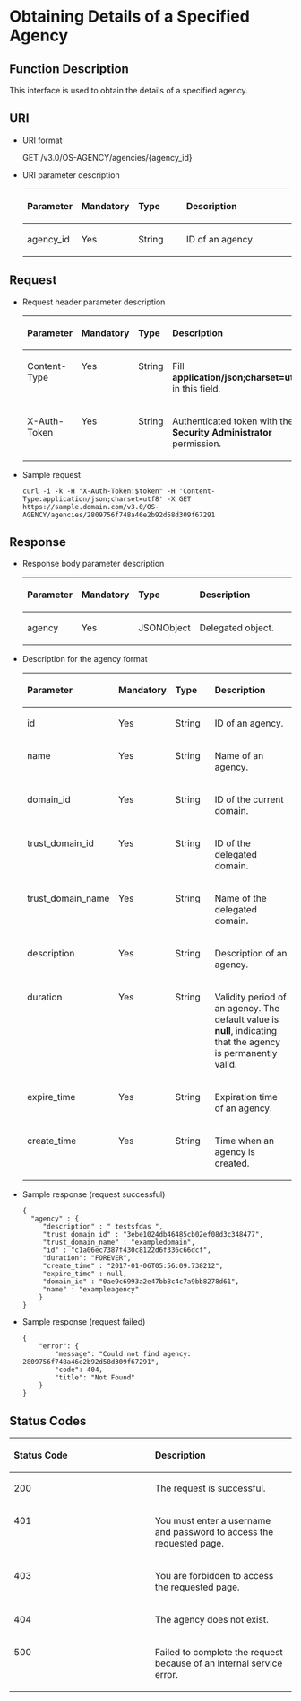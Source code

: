 # Obtaining Details of a Specified Agency<a name="en-us_topic_0079467615"></a>

## Function Description<a name="s36503fb4dda1401485a5ab530ea8f66b"></a>

This interface is used to obtain the details of a specified agency.

## URI<a name="s2339ea48eec24adc99e07c3541c34fd2"></a>

-   URI format

    GET /v3.0/OS-AGENCY/agencies/\{agency\_id\}


-   URI parameter description

    <a name="t6291eea5fc264bfd8162fe7014f8440f"></a>
    <table><thead align="left"><tr id="re8778fedf2164e38a64533e81522755f"><th class="cellrowborder" valign="top" width="18.360000000000003%" id="mcps1.1.5.1.1"><p id="a97c497b94baf4446bb571a6f1c75fb69"><a name="a97c497b94baf4446bb571a6f1c75fb69"></a><a name="a97c497b94baf4446bb571a6f1c75fb69"></a><strong id="en-us_topic_0026586105_b842352706143612"><a name="en-us_topic_0026586105_b842352706143612"></a><a name="en-us_topic_0026586105_b842352706143612"></a>Parameter</strong></p>
    </th>
    <th class="cellrowborder" valign="top" width="18.48%" id="mcps1.1.5.1.2"><p id="a744b57ba61714c6bb83f4b5504eef297"><a name="a744b57ba61714c6bb83f4b5504eef297"></a><a name="a744b57ba61714c6bb83f4b5504eef297"></a><strong id="en-us_topic_0026585112_b84235270616942"><a name="en-us_topic_0026585112_b84235270616942"></a><a name="en-us_topic_0026585112_b84235270616942"></a>Mandatory</strong></p>
    </th>
    <th class="cellrowborder" valign="top" width="18.86%" id="mcps1.1.5.1.3"><p id="ae6291ebea0e44a6cb638eb1e2c1185eb"><a name="ae6291ebea0e44a6cb638eb1e2c1185eb"></a><a name="ae6291ebea0e44a6cb638eb1e2c1185eb"></a><strong id="b842352706143526_1"><a name="b842352706143526_1"></a><a name="b842352706143526_1"></a>Type</strong></p>
    </th>
    <th class="cellrowborder" valign="top" width="44.3%" id="mcps1.1.5.1.4"><p id="a0cf8c9445ae1483d8ad4fe6e5b8a5db1"><a name="a0cf8c9445ae1483d8ad4fe6e5b8a5db1"></a><a name="a0cf8c9445ae1483d8ad4fe6e5b8a5db1"></a><strong id="b20601766145329_1"><a name="b20601766145329_1"></a><a name="b20601766145329_1"></a>Description</strong></p>
    </th>
    </tr>
    </thead>
    <tbody><tr id="r0dd7bceb9716442e9a6ec16670d25b6f"><td class="cellrowborder" valign="top" width="18.360000000000003%" headers="mcps1.1.5.1.1 "><p id="a01635016720e46dda52190ae5421ada6"><a name="a01635016720e46dda52190ae5421ada6"></a><a name="a01635016720e46dda52190ae5421ada6"></a>agency_id</p>
    </td>
    <td class="cellrowborder" valign="top" width="18.48%" headers="mcps1.1.5.1.2 "><p id="a8fff268c151d428ab42a702eb86e8b7f"><a name="a8fff268c151d428ab42a702eb86e8b7f"></a><a name="a8fff268c151d428ab42a702eb86e8b7f"></a>Yes</p>
    </td>
    <td class="cellrowborder" valign="top" width="18.86%" headers="mcps1.1.5.1.3 "><p id="a92669e3af94741c1ab4c7a2b6f58eda0"><a name="a92669e3af94741c1ab4c7a2b6f58eda0"></a><a name="a92669e3af94741c1ab4c7a2b6f58eda0"></a>String</p>
    </td>
    <td class="cellrowborder" valign="top" width="44.3%" headers="mcps1.1.5.1.4 "><p id="ab78da539961e410488bb111b286c37e5"><a name="ab78da539961e410488bb111b286c37e5"></a><a name="ab78da539961e410488bb111b286c37e5"></a>ID of an agency.</p>
    </td>
    </tr>
    </tbody>
    </table>


## Request<a name="sbcffd2bbf8af419e926a600285ea5bc7"></a>

-   Request header parameter description

    <a name="tb45afea993304d65ae94938f012eba43"></a>
    <table><thead align="left"><tr id="r7f80cf64dfae486c90907adb768dd44e"><th class="cellrowborder" valign="top" width="18.831883188318834%" id="mcps1.1.5.1.1"><p id="a8ab780bdd5f243de9ce817817e83f84a"><a name="a8ab780bdd5f243de9ce817817e83f84a"></a><a name="a8ab780bdd5f243de9ce817817e83f84a"></a><strong id="b1490380252"><a name="b1490380252"></a><a name="b1490380252"></a>Parameter</strong></p>
    </th>
    <th class="cellrowborder" valign="top" width="17.92179217921792%" id="mcps1.1.5.1.2"><p id="a613d1bcfb0f64722aa04b39a13fc781b"><a name="a613d1bcfb0f64722aa04b39a13fc781b"></a><a name="a613d1bcfb0f64722aa04b39a13fc781b"></a><strong id="b84235270616358"><a name="b84235270616358"></a><a name="b84235270616358"></a>Mandatory</strong></p>
    </th>
    <th class="cellrowborder" valign="top" width="18.93189318931893%" id="mcps1.1.5.1.3"><p id="a205eb350ccb74ee3b17487dfd1a38dcd"><a name="a205eb350ccb74ee3b17487dfd1a38dcd"></a><a name="a205eb350ccb74ee3b17487dfd1a38dcd"></a><strong id="b842352706143526_3"><a name="b842352706143526_3"></a><a name="b842352706143526_3"></a>Type</strong></p>
    </th>
    <th class="cellrowborder" valign="top" width="44.314431443144315%" id="mcps1.1.5.1.4"><p id="ac68925a0412e427799956a02080a6511"><a name="ac68925a0412e427799956a02080a6511"></a><a name="ac68925a0412e427799956a02080a6511"></a><strong id="b20601766145329_3"><a name="b20601766145329_3"></a><a name="b20601766145329_3"></a>Description</strong></p>
    </th>
    </tr>
    </thead>
    <tbody><tr id="r344ac8f84aee49b2ae975b457f235650"><td class="cellrowborder" valign="top" width="18.831883188318834%" headers="mcps1.1.5.1.1 "><p id="a17be99209c3345b6b3e708ecfdedd5d3"><a name="a17be99209c3345b6b3e708ecfdedd5d3"></a><a name="a17be99209c3345b6b3e708ecfdedd5d3"></a>Content-Type</p>
    </td>
    <td class="cellrowborder" valign="top" width="17.92179217921792%" headers="mcps1.1.5.1.2 "><p id="a3973d9ed759e4800a38fa32718a23fb6"><a name="a3973d9ed759e4800a38fa32718a23fb6"></a><a name="a3973d9ed759e4800a38fa32718a23fb6"></a>Yes</p>
    </td>
    <td class="cellrowborder" valign="top" width="18.93189318931893%" headers="mcps1.1.5.1.3 "><p id="a746a18019c784abea559fcba71e57bbd"><a name="a746a18019c784abea559fcba71e57bbd"></a><a name="a746a18019c784abea559fcba71e57bbd"></a>String</p>
    </td>
    <td class="cellrowborder" valign="top" width="44.314431443144315%" headers="mcps1.1.5.1.4 "><p id="a9dccb848184b44e3a91b8b6cd3ffcea3"><a name="a9dccb848184b44e3a91b8b6cd3ffcea3"></a><a name="a9dccb848184b44e3a91b8b6cd3ffcea3"></a>Fill <strong id="b842352706161331"><a name="b842352706161331"></a><a name="b842352706161331"></a>application/json;charset=utf8</strong> in this field.</p>
    </td>
    </tr>
    <tr id="r25e088c58abf46768e117ddffaf873e5"><td class="cellrowborder" valign="top" width="18.831883188318834%" headers="mcps1.1.5.1.1 "><p id="a1fa28271dd5943e9a50cc9473579ea44"><a name="a1fa28271dd5943e9a50cc9473579ea44"></a><a name="a1fa28271dd5943e9a50cc9473579ea44"></a>X-Auth-Token</p>
    </td>
    <td class="cellrowborder" valign="top" width="17.92179217921792%" headers="mcps1.1.5.1.2 "><p id="a2b773e3ae9cc483c9f43ff6b5e8ada89"><a name="a2b773e3ae9cc483c9f43ff6b5e8ada89"></a><a name="a2b773e3ae9cc483c9f43ff6b5e8ada89"></a>Yes</p>
    </td>
    <td class="cellrowborder" valign="top" width="18.93189318931893%" headers="mcps1.1.5.1.3 "><p id="a5679cafe1820455a8b77e943132c9b1e"><a name="a5679cafe1820455a8b77e943132c9b1e"></a><a name="a5679cafe1820455a8b77e943132c9b1e"></a>String</p>
    </td>
    <td class="cellrowborder" valign="top" width="44.314431443144315%" headers="mcps1.1.5.1.4 "><p id="p2415579113410"><a name="p2415579113410"></a><a name="p2415579113410"></a>Authenticated token with the <strong id="b750798910387"><a name="b750798910387"></a><a name="b750798910387"></a>Security Administrator</strong> permission.</p>
    </td>
    </tr>
    </tbody>
    </table>


-   Sample request

    ```
    curl -i -k -H "X-Auth-Token:$token" -H 'Content-Type:application/json;charset=utf8' -X GET https://sample.domain.com/v3.0/OS-AGENCY/agencies/2809756f748a46e2b92d58d309f67291
    ```


## Response<a name="sed24aad8f88845808087e3d1564c877a"></a>

-   Response body parameter description

    <a name="t25fa11869fcc4bbe930214e8b3a352a8"></a>
    <table><thead align="left"><tr id="r607717c6cad24f3085d946d96e8706f6"><th class="cellrowborder" valign="top" width="19.03%" id="mcps1.1.5.1.1"><p id="a60b8a28cb4a14f4d957e11fbb5ed3491"><a name="a60b8a28cb4a14f4d957e11fbb5ed3491"></a><a name="a60b8a28cb4a14f4d957e11fbb5ed3491"></a><strong id="b500868237"><a name="b500868237"></a><a name="b500868237"></a>Parameter</strong></p>
    </th>
    <th class="cellrowborder" valign="top" width="18%" id="mcps1.1.5.1.2"><p id="a18979c4eb8f144c889953807a71fe2c0"><a name="a18979c4eb8f144c889953807a71fe2c0"></a><a name="a18979c4eb8f144c889953807a71fe2c0"></a><strong id="b842352706161749_1"><a name="b842352706161749_1"></a><a name="b842352706161749_1"></a>Mandatory</strong></p>
    </th>
    <th class="cellrowborder" valign="top" width="18.66%" id="mcps1.1.5.1.3"><p id="aac65acd7fc7b4c96933b30be7d73b987"><a name="aac65acd7fc7b4c96933b30be7d73b987"></a><a name="aac65acd7fc7b4c96933b30be7d73b987"></a><strong id="b842352706143526_5"><a name="b842352706143526_5"></a><a name="b842352706143526_5"></a>Type</strong></p>
    </th>
    <th class="cellrowborder" valign="top" width="44.31%" id="mcps1.1.5.1.4"><p id="ae0490d31122747f29843f4295fab3147"><a name="ae0490d31122747f29843f4295fab3147"></a><a name="ae0490d31122747f29843f4295fab3147"></a><strong id="b6981351183141_1"><a name="b6981351183141_1"></a><a name="b6981351183141_1"></a>Description</strong></p>
    </th>
    </tr>
    </thead>
    <tbody><tr id="rae278792d71a4337b1b3ebb9d3cee2d8"><td class="cellrowborder" valign="top" width="19.03%" headers="mcps1.1.5.1.1 "><p id="ac8b2e0e1384f4dfc8cdea40e1b2992d5"><a name="ac8b2e0e1384f4dfc8cdea40e1b2992d5"></a><a name="ac8b2e0e1384f4dfc8cdea40e1b2992d5"></a>agency</p>
    </td>
    <td class="cellrowborder" valign="top" width="18%" headers="mcps1.1.5.1.2 "><p id="a3f02f98df8b4493c810f2017e8d18dd0"><a name="a3f02f98df8b4493c810f2017e8d18dd0"></a><a name="a3f02f98df8b4493c810f2017e8d18dd0"></a>Yes</p>
    </td>
    <td class="cellrowborder" valign="top" width="18.66%" headers="mcps1.1.5.1.3 "><p id="a20eedf6a66c144868d14c84c17b47526"><a name="a20eedf6a66c144868d14c84c17b47526"></a><a name="a20eedf6a66c144868d14c84c17b47526"></a>JSONObject</p>
    </td>
    <td class="cellrowborder" valign="top" width="44.31%" headers="mcps1.1.5.1.4 "><p id="adba154707b0049a19d9f6c70c5ff6936"><a name="adba154707b0049a19d9f6c70c5ff6936"></a><a name="adba154707b0049a19d9f6c70c5ff6936"></a>Delegated object.</p>
    </td>
    </tr>
    </tbody>
    </table>

-   Description for the agency format

    <a name="t3569e2cb0b40452ea0e83fb292b859e5"></a>
    <table><thead align="left"><tr id="rb53069b8d1eb462fa66996b440338176"><th class="cellrowborder" valign="top" width="19.16%" id="mcps1.1.5.1.1"><p id="ad2aea534f0c44c879365bbd7cb51e841"><a name="ad2aea534f0c44c879365bbd7cb51e841"></a><a name="ad2aea534f0c44c879365bbd7cb51e841"></a><strong id="b1067118386"><a name="b1067118386"></a><a name="b1067118386"></a>Parameter</strong></p>
    </th>
    <th class="cellrowborder" valign="top" width="17.87%" id="mcps1.1.5.1.2"><p id="ac0c7e8f28af84e26bc33fe9cf1b5ebfc"><a name="ac0c7e8f28af84e26bc33fe9cf1b5ebfc"></a><a name="ac0c7e8f28af84e26bc33fe9cf1b5ebfc"></a><strong id="b842352706161749_3"><a name="b842352706161749_3"></a><a name="b842352706161749_3"></a>Mandatory</strong></p>
    </th>
    <th class="cellrowborder" valign="top" width="18.66%" id="mcps1.1.5.1.3"><p id="aeb016c28eec04faabb5ceeb1d4ffa4c2"><a name="aeb016c28eec04faabb5ceeb1d4ffa4c2"></a><a name="aeb016c28eec04faabb5ceeb1d4ffa4c2"></a><strong id="b842352706143526_7"><a name="b842352706143526_7"></a><a name="b842352706143526_7"></a>Type</strong></p>
    </th>
    <th class="cellrowborder" valign="top" width="44.31%" id="mcps1.1.5.1.4"><p id="aaddd44dcbbcb4928984b80fc37db9e16"><a name="aaddd44dcbbcb4928984b80fc37db9e16"></a><a name="aaddd44dcbbcb4928984b80fc37db9e16"></a><strong id="b6981351183141_3"><a name="b6981351183141_3"></a><a name="b6981351183141_3"></a>Description</strong></p>
    </th>
    </tr>
    </thead>
    <tbody><tr id="rc67d25388ccc4936bf669f8b03cc5dce"><td class="cellrowborder" valign="top" width="19.16%" headers="mcps1.1.5.1.1 "><p id="a869d171e01144487b40b3e032d2b0494"><a name="a869d171e01144487b40b3e032d2b0494"></a><a name="a869d171e01144487b40b3e032d2b0494"></a>id</p>
    </td>
    <td class="cellrowborder" valign="top" width="17.87%" headers="mcps1.1.5.1.2 "><p id="a0ec0116e422c417787f296699fefdcfd"><a name="a0ec0116e422c417787f296699fefdcfd"></a><a name="a0ec0116e422c417787f296699fefdcfd"></a>Yes</p>
    </td>
    <td class="cellrowborder" valign="top" width="18.66%" headers="mcps1.1.5.1.3 "><p id="a2647e138433742f783bce25e4d316203"><a name="a2647e138433742f783bce25e4d316203"></a><a name="a2647e138433742f783bce25e4d316203"></a>String</p>
    </td>
    <td class="cellrowborder" valign="top" width="44.31%" headers="mcps1.1.5.1.4 "><p id="aa713c1b55c0e4b3781ae99a460b8bfe5"><a name="aa713c1b55c0e4b3781ae99a460b8bfe5"></a><a name="aa713c1b55c0e4b3781ae99a460b8bfe5"></a>ID of an agency.</p>
    </td>
    </tr>
    <tr id="r07650a1931e843a3b291fd57afe6128d"><td class="cellrowborder" valign="top" width="19.16%" headers="mcps1.1.5.1.1 "><p id="a255e1ca9bc38426784be7ce00dee0d07"><a name="a255e1ca9bc38426784be7ce00dee0d07"></a><a name="a255e1ca9bc38426784be7ce00dee0d07"></a>name</p>
    </td>
    <td class="cellrowborder" valign="top" width="17.87%" headers="mcps1.1.5.1.2 "><p id="ad00749f0a9234ab4b1c43ed1aafdf437"><a name="ad00749f0a9234ab4b1c43ed1aafdf437"></a><a name="ad00749f0a9234ab4b1c43ed1aafdf437"></a>Yes</p>
    </td>
    <td class="cellrowborder" valign="top" width="18.66%" headers="mcps1.1.5.1.3 "><p id="a578411d4594749db8756d35ba09868d1"><a name="a578411d4594749db8756d35ba09868d1"></a><a name="a578411d4594749db8756d35ba09868d1"></a>String</p>
    </td>
    <td class="cellrowborder" valign="top" width="44.31%" headers="mcps1.1.5.1.4 "><p id="ae799bcc10d494c829e70a0bbf7544ee9"><a name="ae799bcc10d494c829e70a0bbf7544ee9"></a><a name="ae799bcc10d494c829e70a0bbf7544ee9"></a>Name of an agency.</p>
    </td>
    </tr>
    <tr id="re32936a14b7a401aaf4569d79e335a0b"><td class="cellrowborder" valign="top" width="19.16%" headers="mcps1.1.5.1.1 "><p id="en-us_topic_0059029099_p27845782253"><a name="en-us_topic_0059029099_p27845782253"></a><a name="en-us_topic_0059029099_p27845782253"></a>domain_id</p>
    </td>
    <td class="cellrowborder" valign="top" width="17.87%" headers="mcps1.1.5.1.2 "><p id="a0b499f4e6b4d4c2db256953722d8a81c"><a name="a0b499f4e6b4d4c2db256953722d8a81c"></a><a name="a0b499f4e6b4d4c2db256953722d8a81c"></a>Yes</p>
    </td>
    <td class="cellrowborder" valign="top" width="18.66%" headers="mcps1.1.5.1.3 "><p id="a3190f3c89b32403089a4d446a2e23817"><a name="a3190f3c89b32403089a4d446a2e23817"></a><a name="a3190f3c89b32403089a4d446a2e23817"></a>String</p>
    </td>
    <td class="cellrowborder" valign="top" width="44.31%" headers="mcps1.1.5.1.4 "><p id="a75d3435e7d4142a9a2c5e3d5d25ad595"><a name="a75d3435e7d4142a9a2c5e3d5d25ad595"></a><a name="a75d3435e7d4142a9a2c5e3d5d25ad595"></a>ID of the current domain.</p>
    </td>
    </tr>
    <tr id="rab3068f3cea141cabb6c40f4f43e3a9e"><td class="cellrowborder" valign="top" width="19.16%" headers="mcps1.1.5.1.1 "><p id="a941143b4db434ff4a13dcc8dca511211"><a name="a941143b4db434ff4a13dcc8dca511211"></a><a name="a941143b4db434ff4a13dcc8dca511211"></a>trust_domain_id</p>
    </td>
    <td class="cellrowborder" valign="top" width="17.87%" headers="mcps1.1.5.1.2 "><p id="a66fb4be839864e21a990acf997567209"><a name="a66fb4be839864e21a990acf997567209"></a><a name="a66fb4be839864e21a990acf997567209"></a>Yes</p>
    </td>
    <td class="cellrowborder" valign="top" width="18.66%" headers="mcps1.1.5.1.3 "><p id="a7c3ec252bb724217ae8671a90d0a1a5a"><a name="a7c3ec252bb724217ae8671a90d0a1a5a"></a><a name="a7c3ec252bb724217ae8671a90d0a1a5a"></a>String</p>
    </td>
    <td class="cellrowborder" valign="top" width="44.31%" headers="mcps1.1.5.1.4 "><p id="a3bdb32375da74901a01426a287438608"><a name="a3bdb32375da74901a01426a287438608"></a><a name="a3bdb32375da74901a01426a287438608"></a>ID of the delegated domain.</p>
    </td>
    </tr>
    <tr id="r7368dec090f14838a9c8ee5d521f7fc3"><td class="cellrowborder" valign="top" width="19.16%" headers="mcps1.1.5.1.1 "><p id="aff9f94a84cb34bab8ca18177b2980f16"><a name="aff9f94a84cb34bab8ca18177b2980f16"></a><a name="aff9f94a84cb34bab8ca18177b2980f16"></a>trust_domain_name</p>
    </td>
    <td class="cellrowborder" valign="top" width="17.87%" headers="mcps1.1.5.1.2 "><p id="a4aa7ce67e96243d685f786bc9edf70c8"><a name="a4aa7ce67e96243d685f786bc9edf70c8"></a><a name="a4aa7ce67e96243d685f786bc9edf70c8"></a>Yes</p>
    </td>
    <td class="cellrowborder" valign="top" width="18.66%" headers="mcps1.1.5.1.3 "><p id="a836164d529e8471c84e84c83af180d93"><a name="a836164d529e8471c84e84c83af180d93"></a><a name="a836164d529e8471c84e84c83af180d93"></a>String</p>
    </td>
    <td class="cellrowborder" valign="top" width="44.31%" headers="mcps1.1.5.1.4 "><p id="ab89c70af3dd74f0f9ee2ffd819cf7341"><a name="ab89c70af3dd74f0f9ee2ffd819cf7341"></a><a name="ab89c70af3dd74f0f9ee2ffd819cf7341"></a>Name of the delegated domain.</p>
    </td>
    </tr>
    <tr id="rd488a56d696e46d494ba1e14755f6e26"><td class="cellrowborder" valign="top" width="19.16%" headers="mcps1.1.5.1.1 "><p id="aba18a125cfb54f89b38c0e84c5424945"><a name="aba18a125cfb54f89b38c0e84c5424945"></a><a name="aba18a125cfb54f89b38c0e84c5424945"></a>description</p>
    </td>
    <td class="cellrowborder" valign="top" width="17.87%" headers="mcps1.1.5.1.2 "><p id="a9e19836cbf104402bff9101db6e6754e"><a name="a9e19836cbf104402bff9101db6e6754e"></a><a name="a9e19836cbf104402bff9101db6e6754e"></a>Yes</p>
    </td>
    <td class="cellrowborder" valign="top" width="18.66%" headers="mcps1.1.5.1.3 "><p id="ab869ecdbf8584c978581fe6539dea4a9"><a name="ab869ecdbf8584c978581fe6539dea4a9"></a><a name="ab869ecdbf8584c978581fe6539dea4a9"></a>String</p>
    </td>
    <td class="cellrowborder" valign="top" width="44.31%" headers="mcps1.1.5.1.4 "><p id="a6a274f163f754155a5a0b324163fe939"><a name="a6a274f163f754155a5a0b324163fe939"></a><a name="a6a274f163f754155a5a0b324163fe939"></a>Description of an agency.</p>
    </td>
    </tr>
    <tr id="ra4ce5371ad804e45a42687f37c155e4c"><td class="cellrowborder" valign="top" width="19.16%" headers="mcps1.1.5.1.1 "><p id="aadeab5ff4fd44df98eff46b898ae2718"><a name="aadeab5ff4fd44df98eff46b898ae2718"></a><a name="aadeab5ff4fd44df98eff46b898ae2718"></a>duration</p>
    </td>
    <td class="cellrowborder" valign="top" width="17.87%" headers="mcps1.1.5.1.2 "><p id="ab4950168d68949d3a68204b3667f9fe1"><a name="ab4950168d68949d3a68204b3667f9fe1"></a><a name="ab4950168d68949d3a68204b3667f9fe1"></a>Yes</p>
    </td>
    <td class="cellrowborder" valign="top" width="18.66%" headers="mcps1.1.5.1.3 "><p id="a4e33a665da594e72a0cd9cbe8e80cf51"><a name="a4e33a665da594e72a0cd9cbe8e80cf51"></a><a name="a4e33a665da594e72a0cd9cbe8e80cf51"></a>String</p>
    </td>
    <td class="cellrowborder" valign="top" width="44.31%" headers="mcps1.1.5.1.4 "><p id="en-us_topic_0059029099_p332264614915"><a name="en-us_topic_0059029099_p332264614915"></a><a name="en-us_topic_0059029099_p332264614915"></a>Validity period of an agency. The default value is <strong id="b84235270615357"><a name="b84235270615357"></a><a name="b84235270615357"></a>null</strong>, indicating that the agency is permanently valid.</p>
    </td>
    </tr>
    <tr id="r6225b96675214c2a91d6737af369ffb5"><td class="cellrowborder" valign="top" width="19.16%" headers="mcps1.1.5.1.1 "><p id="a6576dc4ddfa9446f9bf4c656afe9d272"><a name="a6576dc4ddfa9446f9bf4c656afe9d272"></a><a name="a6576dc4ddfa9446f9bf4c656afe9d272"></a>expire_time</p>
    </td>
    <td class="cellrowborder" valign="top" width="17.87%" headers="mcps1.1.5.1.2 "><p id="a00c3f060569b4312b17348b43acef0ea"><a name="a00c3f060569b4312b17348b43acef0ea"></a><a name="a00c3f060569b4312b17348b43acef0ea"></a>Yes</p>
    </td>
    <td class="cellrowborder" valign="top" width="18.66%" headers="mcps1.1.5.1.3 "><p id="a0da3b5ea27904722bb402a80a813f846"><a name="a0da3b5ea27904722bb402a80a813f846"></a><a name="a0da3b5ea27904722bb402a80a813f846"></a>String</p>
    </td>
    <td class="cellrowborder" valign="top" width="44.31%" headers="mcps1.1.5.1.4 "><p id="a862662093e4e4d249b2c3511f83843ae"><a name="a862662093e4e4d249b2c3511f83843ae"></a><a name="a862662093e4e4d249b2c3511f83843ae"></a>Expiration time of an agency.</p>
    </td>
    </tr>
    <tr id="r7ea20c1c582c403e812d83594e1f1335"><td class="cellrowborder" valign="top" width="19.16%" headers="mcps1.1.5.1.1 "><p id="a7c4a24eaa48d4c669de255113521cd90"><a name="a7c4a24eaa48d4c669de255113521cd90"></a><a name="a7c4a24eaa48d4c669de255113521cd90"></a>create_time</p>
    </td>
    <td class="cellrowborder" valign="top" width="17.87%" headers="mcps1.1.5.1.2 "><p id="ae43384673f9846b68a3c04912f049edc"><a name="ae43384673f9846b68a3c04912f049edc"></a><a name="ae43384673f9846b68a3c04912f049edc"></a>Yes</p>
    </td>
    <td class="cellrowborder" valign="top" width="18.66%" headers="mcps1.1.5.1.3 "><p id="a48ba9289e52c41d3b3bc574f66abc53e"><a name="a48ba9289e52c41d3b3bc574f66abc53e"></a><a name="a48ba9289e52c41d3b3bc574f66abc53e"></a>String</p>
    </td>
    <td class="cellrowborder" valign="top" width="44.31%" headers="mcps1.1.5.1.4 "><p id="a42208d6335104fb1b11c08deaeba95b5"><a name="a42208d6335104fb1b11c08deaeba95b5"></a><a name="a42208d6335104fb1b11c08deaeba95b5"></a>Time when an agency is created.</p>
    </td>
    </tr>
    </tbody>
    </table>


-   Sample response \(request successful\)

    ```
    {
      "agency" : {
         "description" : " testsfdas ",
         "trust_domain_id" : "3ebe1024db46485cb02ef08d3c348477",
         "trust_domain_name" : "exampledomain",
         "id" : "c1a06ec7387f430c8122d6f336c66dcf",
         "duration": "FOREVER",
         "create_time" : "2017-01-06T05:56:09.738212",
         "expire_time" : null,
         "domain_id" : "0ae9c6993a2e47bb8c4c7a9bb8278d61",
         "name" : "exampleagency"
        }
    }
    ```


-   Sample response \(request failed\)

    ```
    {
        "error": {
            "message": "Could not find agency: 2809756f748a46e2b92d58d309f67291",
            "code": 404,
            "title": "Not Found"
        }
    }
    ```


## **Status Codes**<a name="se972eb007e4441e484ef5ac79c584473"></a>

<a name="t8b06a93ca10747e29fd3b64dea06173c"></a>
<table><thead align="left"><tr id="r1ec940eaf58340889f5e8fb0f009f410"><th class="cellrowborder" valign="top" width="50%" id="mcps1.1.3.1.1"><p id="a7c93dd9913234396975a888c15ce6456"><a name="a7c93dd9913234396975a888c15ce6456"></a><a name="a7c93dd9913234396975a888c15ce6456"></a><strong id="b842352706183230_3"><a name="b842352706183230_3"></a><a name="b842352706183230_3"></a>Status Code</strong></p>
</th>
<th class="cellrowborder" valign="top" width="50%" id="mcps1.1.3.1.2"><p id="ac920bc9b10fa49008eac482e95cb421c"><a name="ac920bc9b10fa49008eac482e95cb421c"></a><a name="ac920bc9b10fa49008eac482e95cb421c"></a><strong id="b20601766145329_5"><a name="b20601766145329_5"></a><a name="b20601766145329_5"></a>Description</strong></p>
</th>
</tr>
</thead>
<tbody><tr id="r1ce3aa7e96274a6581f0ef61379f5949"><td class="cellrowborder" valign="top" width="50%" headers="mcps1.1.3.1.1 "><p id="a05f8cbf4e2054710802506d076f059ff"><a name="a05f8cbf4e2054710802506d076f059ff"></a><a name="a05f8cbf4e2054710802506d076f059ff"></a>200</p>
</td>
<td class="cellrowborder" valign="top" width="50%" headers="mcps1.1.3.1.2 "><p id="af47bc25cdee44ba6a51568a94e6a5d5a"><a name="af47bc25cdee44ba6a51568a94e6a5d5a"></a><a name="af47bc25cdee44ba6a51568a94e6a5d5a"></a>The request is successful.</p>
</td>
</tr>
<tr id="r3f126b52888b4652b9d574e1d7bbcfcd"><td class="cellrowborder" valign="top" width="50%" headers="mcps1.1.3.1.1 "><p id="a801d05e8c061494cbe1cdc2937270541"><a name="a801d05e8c061494cbe1cdc2937270541"></a><a name="a801d05e8c061494cbe1cdc2937270541"></a>401</p>
</td>
<td class="cellrowborder" valign="top" width="50%" headers="mcps1.1.3.1.2 "><p id="a38844ff0a7f64956844c28124a6772da"><a name="a38844ff0a7f64956844c28124a6772da"></a><a name="a38844ff0a7f64956844c28124a6772da"></a>You must enter a username and password to access the requested page.</p>
</td>
</tr>
<tr id="r5e176a53173f40999e896222b5c9e0f4"><td class="cellrowborder" valign="top" width="50%" headers="mcps1.1.3.1.1 "><p id="a63a2fa26dd544064b11370ddb5f37af4"><a name="a63a2fa26dd544064b11370ddb5f37af4"></a><a name="a63a2fa26dd544064b11370ddb5f37af4"></a>403</p>
</td>
<td class="cellrowborder" valign="top" width="50%" headers="mcps1.1.3.1.2 "><p id="a790bf294e41d4f4c937aa045fe3cb392"><a name="a790bf294e41d4f4c937aa045fe3cb392"></a><a name="a790bf294e41d4f4c937aa045fe3cb392"></a>You are forbidden to access the requested page.</p>
</td>
</tr>
<tr id="r8d51e02d519147318263f1c8719ea685"><td class="cellrowborder" valign="top" width="50%" headers="mcps1.1.3.1.1 "><p id="a9df93643ef2e4b19925e86d72c387c28"><a name="a9df93643ef2e4b19925e86d72c387c28"></a><a name="a9df93643ef2e4b19925e86d72c387c28"></a>404</p>
</td>
<td class="cellrowborder" valign="top" width="50%" headers="mcps1.1.3.1.2 "><p id="a1e975e293c9e4820be838c9b84dadbdb"><a name="a1e975e293c9e4820be838c9b84dadbdb"></a><a name="a1e975e293c9e4820be838c9b84dadbdb"></a>The agency does not exist.</p>
</td>
</tr>
<tr id="r11c290b3394f44729ac60352d293a6e3"><td class="cellrowborder" valign="top" width="50%" headers="mcps1.1.3.1.1 "><p id="a69d0d5b6aace4fb89538664c3230628e"><a name="a69d0d5b6aace4fb89538664c3230628e"></a><a name="a69d0d5b6aace4fb89538664c3230628e"></a>500</p>
</td>
<td class="cellrowborder" valign="top" width="50%" headers="mcps1.1.3.1.2 "><p id="af0b8fda361844aa691eb39e8e70e7c80"><a name="af0b8fda361844aa691eb39e8e70e7c80"></a><a name="af0b8fda361844aa691eb39e8e70e7c80"></a>Failed to complete the request because of an internal service error.</p>
</td>
</tr>
</tbody>
</table>


